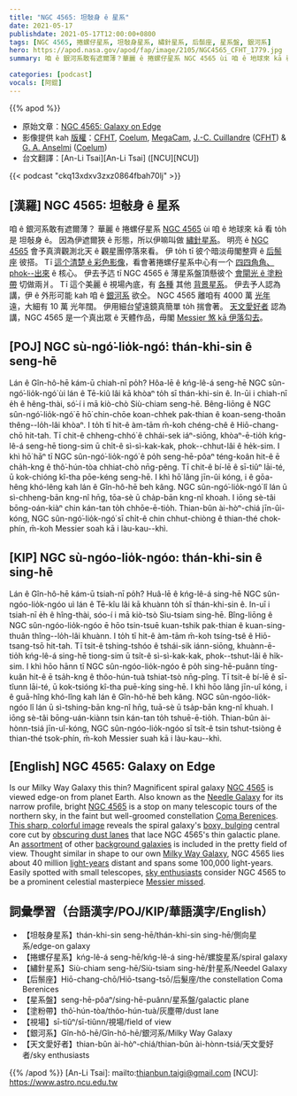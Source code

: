 ```yaml
---
title: "NGC 4565: 坦敧身 ê 星系"
date: 2021-05-17
publishdate: 2021-05-17T12:00:00+0800
tags: [NGC 4565, 捲螺仔星系, 坦敧身星系, 繡針星系, 后鬃座, 星系盤, 銀河系]
hero: https://apod.nasa.gov/apod/fap/image/2105/NGC4565_CFHT_1779.jpg
summary: 咱 ê 銀河系敢有遮爾薄？華麗 ê 捲螺仔星系 NGC 4565 ùi 咱 ê 地球來 kā 看 to̍h 是 坦敧身 ê。

categories: [podcast]
vocals: [阿錕]
---
```


{{% apod %}}

- 原始文章：[NGC 4565: Galaxy on Edge](https://apod.nasa.gov/apod/ap210517.html)
- 影像提供 kah [版權][copyright]：[CFHT](https://www.cfht.hawaii.edu/), [Coelum](http://www.coelum.com/), [MegaCam](https://www.cfht.hawaii.edu/Instruments/Imaging/Megacam/), [J.-C. Cuillandre](http://www.cfht.hawaii.edu/~jcc/) ([CFHT](https://www.cfht.hawaii.edu/)) & [G. A. Anselmi](http://www.coelum.com/coelum/autori/giovanni-anselmi) ([Coelum](http://www.coelum.com/))
- 台文翻譯：[An-Li Tsai][An-Li Tsai] ([NCU][NCU])

{{< podcast "ckq13xdxv3zxz0864fbah70lj" >}}

## [漢羅] NGC 4565: 坦敧身 ê 星系

咱 ê 銀河系敢有遮爾薄？
華麗 ê 捲螺仔星系 [NGC 4565][NGC 4565 a] ùi 咱 ê 地球來 kā 看 to̍h 是 坦敧身 ê。
因為伊遮爾狹 ê 形態，所以伊嘛叫做 [繡針星系][Needle Galaxy]。
明亮 ê [NGC 4565][NGC 4565 b] 會予真濟觀測北天 ê 觀星團停落來看。
伊 to̍h tī 彼个暗淡毋閣整齊 ê [后鬃座][Coma Berenices] 彼搭。
Tī [這个清楚 ê 彩色影像][This sharp, colorful image]，看會著捲螺仔星系中心有一个 [四四角角、phok--出來][boxy, bulging] ê 核心。
伊去予迒 tī NGC 4565 ê 薄星系盤頂懸彼个 [會閘光 ê 塗粉帶][obscuring dust lanes] 切做兩爿。
Tī 這个美麗 ê 視場內底，有 [各種][assortment] 其他 [背景星系][background galaxies]。
伊去予人認為講，伊 ê 外形可能 kah 咱 ê [銀河系][Milky Way Galaxy] 欲仝。
NGC 4565 離咱有 4000 萬 [光年][light-years] 遠，大細有 10 萬 光年闊。
伊用細台望遠鏡真簡單 to̍h 揣會著。
[天文愛好者][sky enthusiasts] 認為講，NGC 4565 是一个真出眾 ê 天體作品，毋閣 [Messier 煞 kā 伊落勾去][Messier missed]。

## [POJ] NGC sù-ngó͘-lio̍k-ngó͘: thán-khi-sin ê seng-hē

Lán ê Gîn-hô-hē kám-ū chiah-nī po̍h?
Hôa-lē ê kńg-lê-á seng-hē NGC sûn-ngó͘-lio̍k-ngó͘ ùi lán ê Tē-kiû lâi kā khòaⁿ to̍h sī thán-khi-sin ê.
In-ūi i chiah-nī e̍h ê hêng-thài, só͘-í i mā kiò-chò Siù-chiam seng-hē.
Bêng-liōng ê NGC sûn-ngó͘-lio̍k-ngó͘ ē hō͘ chin-chōe koan-chhek pak-thian ê koan-seng-thoân thêng--lo̍h-lâi khòaⁿ.
I to̍h tī hit-ê àm-tām m̄-koh chéng-chê ê Hiō-chang-chō hit-tah.
Tī chit-ê chheng-chhó͘ ê chhái-sek iáⁿ-siōng, khòaⁿ-ē-tio̍h kńg-lê-á seng-hē tiong-sim ū chi̍t-ê sì-sì-kak-kak, phok--chhut-lâi ê he̍k-sim.
I khì hō͘ hāⁿ tī NGC sûn-ngó͘-lio̍k-ngó͘ ê po̍h seng-hē-pôaⁿ téng-koân hit-ê ē cha̍h-kng ê thô͘-hún-tòa chhiat-chò nn̄g-pêng.
Tī chit-ê bí-lē ê sī-tiûⁿ lāi-té, ū kok-chióng kî-tha pōe-kéng seng-hē.
I khì hō͘ lâng jīn-ûi kóng, i ê gōa-hêng khó-lêng kah lán ê Gîn-hô-hē beh kâng.
NGC sûn-ngó͘-lio̍k-ngó͘ lî lán ū sì-chheng-bān kng-nî hn̄g, tōa-sè ū cha̍p-bān kng-nî khoah.
I iōng sè-tâi bōng-oán-kiàⁿ chin kán-tan to̍h chhōe-ē-tio̍h.
Thian-bûn ài-hòⁿ-chiá jīn-ûi-kóng, NGC sûn-ngó͘-lio̍k-ngó͘ sī chi̍t-ê chin chhut-chiòng ê thian-thé chok-phín, m̄-koh Messier soah kā i làu-kau--khì.


## [KIP] NGC sù-ngóo-lio̍k-ngóo: thán-khi-sin ê sing-hē

Lán ê Gîn-hô-hē kám-ū tsiah-nī po̍h?
Huâ-lē ê kńg-lê-á sing-hē NGC sûn-ngóo-lio̍k-ngóo uì lán ê Tē-kîu lâi kā khuànn to̍h sī thán-khi-sin ê.
In-uī i tsiah-nī e̍h ê hîng-thài, sóo-í i mā kiò-tsò Sìu-tsiam sing-hē.
Bîng-liōng ê NGC sûn-ngóo-lio̍k-ngóo ē hōo tsin-tsuē kuan-tshik pak-thian ê kuan-sing-thuân thîng--lo̍h-lâi khuànn.
I to̍h tī hit-ê àm-tām m̄-koh tsíng-tsê ê Hiō-tsang-tsō hit-tah.
Tī tsit-ê tshing-tshóo ê tshái-sik iánn-siōng, khuànn-ē-tio̍h kńg-lê-á sing-hē tiong-sim ū tsi̍t-ê sì-sì-kak-kak, phok--tshut-lâi ê hi̍k-sim.
I khì hōo hānn tī NGC sûn-ngóo-lio̍k-ngóo ê po̍h sing-hē-puânn tíng-kuân hit-ê ē tsa̍h-kng ê thôo-hún-tuà tshiat-tsò nn̄g-pîng.
Tī tsit-ê bí-lē ê sī-tîunn lāi-té, ū kok-tsióng kî-tha puē-kíng sing-hē.
I khì hōo lâng jīn-uî kóng, i ê guā-hîng khó-lîng kah lán ê Gîn-hô-hē beh kâng.
NGC sûn-ngóo-lio̍k-ngóo lî lán ū sì-tshing-bān kng-nî hn̄g, tuā-sè ū tsa̍p-bān kng-nî khuah.
I iōng sè-tâi bōng-uán-kiànn tsin kán-tan to̍h tshuē-ē-tio̍h.
Thian-bûn ài-hònn-tsiá jīn-uî-kóng, NGC sûn-ngóo-lio̍k-ngóo sī tsi̍t-ê tsin tshut-tsiòng ê thian-thé tsok-phín, m̄-koh Messier suah kā i làu-kau--khì.

## [English] NGC 4565: Galaxy on Edge

Is our Milky Way Galaxy this thin? Magnificent spiral galaxy [NGC 4565][NGC 4565 a] is viewed edge-on from planet Earth. Also known as the [Needle Galaxy][Needle Galaxy] for its narrow profile, bright [NGC 4565][NGC 4565 b] is a stop on many telescopic tours of the northern sky, in the faint but well-groomed constellation [Coma Berenices][Coma Berenices]. [This sharp, colorful image][This sharp, colorful image] reveals the spiral galaxy's [boxy, bulging][boxy, bulging] central core cut by [obscuring dust lanes][obscuring dust lanes] that lace NGC 4565's thin galactic plane. An [assortment][assortment] of other [background galaxies][background galaxies] is included in the pretty field of view. Thought similar in shape to our own [Milky Way Galaxy][Milky Way Galaxy], NGC 4565 lies about 40 million [light-years][light-years] distant and spans some 100,000 light-years. Easily spotted with small telescopes, [sky enthusiasts][sky enthusiasts] consider NGC 4565 to be a prominent celestial masterpiece [Messier missed][Messier missed].


## 詞彙學習（台語漢字/POJ/KIP/華語漢字/English）

- 【坦敧身星系】thán-khi-sin seng-hē/thán-khi-sin sing-hē/側向星系/edge-on galaxy
- 【捲螺仔星系】kńg-lê-á seng-hē/kńg-lê-á sing-hē/螺旋星系/spiral galaxy
- 【繡針星系】Siù-chiam seng-hē/Siù-tsiam sing-hē/針星系/Needel Galaxy
- 【后鬃座】Hiō-chang-chō/Hiō-tsang-tsō/后髮座/the constellation Coma Berenices
- 【星系盤】seng-hē-pôaⁿ/sing-hē-puânn/星系盤/galactic plane
- 【塗粉帶】thô͘-hún-tòa/thôo-hún-tuà/灰塵帶/dust lane
- 【視場】sī-tiûⁿ/sī-tiûnn/視場/field of view
- 【銀河系】Gîn-hô-hē/Gîn-hô-hē/銀河系/Milky Way Galaxy
- 【天文愛好者】thian-bûn ài-hòⁿ-chiá/thian-bûn ài-hònn-tsiá/天文愛好者/sky enthusiasts


{{% /apod %}}
[An-Li Tsai]: mailto:thianbun.taigi@gmail.com
[NCU]: https://www.astro.ncu.edu.tw

[copyright]: https://apod.nasa.gov/apod/fap/lib/about_apod.html#srapply

[NGC 4565 a]:http://www.messier.seds.org/xtra/ngc/n4565.html
[Needle Galaxy]:https://en.wikipedia.org/wiki/NGC_4565
[NGC 4565 b]:https://www.eso.org/public/images/eso0525a/
[Coma Berenices]:http://www.dibonsmith.com/com_con.htm
[This sharp, colorful image]:https://www.cfht.hawaii.edu/HawaiianStarlight/AIOM/English/CFHT-Coelum-AIOM-Jun2018.html
[boxy, bulging]:https://arxiv.org/abs/1810.10073
[obscuring dust lanes]:https://www.nasa.gov/mission_pages/hubble/science/needle-edge.html
[assortment]:https://i.pinimg.com/originals/79/d9/c0/79d9c0f52cba7d33aeb90ff6b6db07b8.jpg
[background galaxies]:https://apod.nasa.gov/apod/ap200726.html
[Milky Way Galaxy]:https://astronomy.swin.edu.au/cosmos/M/Milky+Way
[light-years]:https://chandra.harvard.edu/photo/cosmic_distance.html
[sky enthusiasts]:https://apod.nasa.gov/apod/ap040808.html
[Messier missed]:https://apod.nasa.gov/apod/ap080419.html

